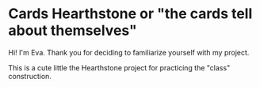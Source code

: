 # Cards Hearthstone or "the cards tell about themselves"

Hi! I'm Eva.
Thank you for deciding to familiarize yourself with my project.

This is a cute little the Hearthstone project for practicing the "class" construction.
